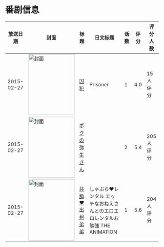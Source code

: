 # 番剧信息

|放送日期|封面|标题|日文标题|话数|评分|评分人数|
|---|---|---|---|---|---|---|
|2015-02-27|<img src="https://bangumi.tv/img/no_icon_subject.png" alt="封面" style="width:150px;height:200px;object-fit:cover;">|[囚犯](https://bangumi.tv/subject/145740)|Prisoner|1|4.0|15人评分|
|2015-02-27|<img src="https://bangumi.tv/img/no_icon_subject.png" alt="封面" style="width:150px;height:200px;object-fit:cover;">|[ボクの弥生さん](https://bangumi.tv/subject/126176)||2|5.4|205人评分|
|2015-02-27|<img src="https://bangumi.tv/img/no_icon_subject.png" alt="封面" style="width:150px;height:200px;object-fit:cover;">|[共舔♥出租弟弟](https://bangumi.tv/subject/121881)|しゃぶら♥レンタル エッチなおねえさんとのエロエロレンタルお勉強 THE ANIMATION|1|5.6|204人评分|
